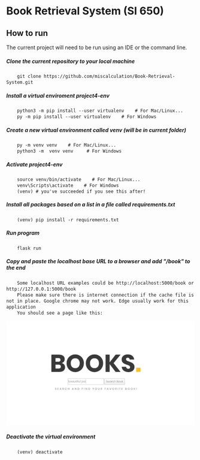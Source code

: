 # Book Retrieval System (SI 650)

## How to run
The current project will need to be run using an IDE or the command line.

##### Clone the current repository to your local machine
        git clone https://github.com/miscalculation/Book-Retrieval-System.git
        
##### Install a virtual enviroment project4-env
        python3 -m pip install --user virtualenv    # For Mac/Linux...
        py -m pip install --user virtualenv    # For Windows

##### Create a new virtual environment called venv (will be in current folder)
        py -m venv venv    # For Mac/Linux... 
        python3 -m  venv venv     # For Windows
    
##### Activate project4-env
        source venv/bin/activate    # For Mac/Linux...
        venv\Scripts\activate    # For Windows
        (venv) # you've succeeded if you see this after!
        
##### Install all packages based on a list in a file called requirements.txt
        (venv) pip install -r requirements.txt

##### Run program
        flask run
        
##### Copy and paste the localhost base URL to a browser and add "/book" to the end
        Some localhost URL examples could be http://localhost:5000/book or http://127.0.0.1:5000/book
        Please make sure there is internet connection if the cache file is not in place. Google chrome may not work. Edge usually work for this application
        You should see a page like this:

![Screenshot](BookSite.png)        
        
##### Deactivate the virtual environment
        (venv) deactivate
